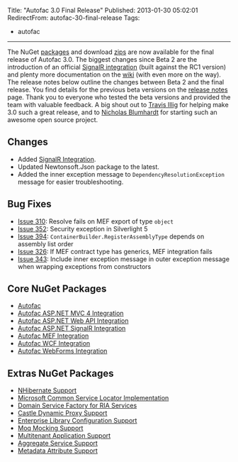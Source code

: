 Title: "Autofac 3.0 Final Release"
Published: 2013-01-30 05:02:01
RedirectFrom: autofac-30-final-release
Tags:
  - autofac
---
The NuGet [packages](https://nuget.org/profiles/alexmg) and download [zips](http://code.google.com/p/autofac/downloads/list) are now available for the final release of Autofac 3.0. The biggest changes since Beta 2 are the introduction of an official [SignalR integration](https://nuget.org/packages/Autofac.SignalR) (built against the RC1 version) and plenty more documentation on the [wiki](http://code.google.com/p/autofac/wiki/) (with even more on the way). The release notes below outline the changes between Beta 2 and the final release. You find details for the previous beta versions on the [release notes](http://code.google.com/p/autofac/wiki/ReleaseNotes) page. Thank you to everyone who tested the beta versions and provided the team with valuable feedback. A big shout out to [Travis Illig](http://www.paraesthesia.com/) for helping make 3.0 such a great release, and to [Nicholas Blumhardt](http://nblumhardt.com/) for starting such an awesome open source project.

Changes
-------

-   Added [SignalR Integration](https://nuget.org/packages/Autofac.SignalR).
-   Updated Newtonsoft.Json package to the latest.
-   Added the inner exception message to `DependencyResolutionException` message for easier troubleshooting.

Bug Fixes
---------

-   [Issue 310](http://code.google.com/p/autofac/issues/detail?id=310): Resolve fails on MEF export of type `object`
-   [Issue 352](http://code.google.com/p/autofac/issues/detail?id=352): Security exception in Silverlight 5
-   [Issue 394](http://code.google.com/p/autofac/issues/detail?id=394): `ContainerBuilder.RegisterAssemblyType` depends on assembly list order
-   [Issue 326](http://code.google.com/p/autofac/issues/detail?id=326): If MEF contract type has generics, MEF integration fails
-   [Issue 343](http://code.google.com/p/autofac/issues/detail?id=343): Include inner exception message in outer exception message when wrapping exceptions from constructors

Core NuGet Packages
-------------------

-   [Autofac](https://nuget.org/packages/Autofac)
-   [Autofac ASP.NET MVC 4 Integration](https://nuget.org/packages/Autofac.Mvc4)
-   [Autofac ASP.NET Web API Integration](https://nuget.org/packages/Autofac.WebApi)
-   [Autofac ASP.NET SignalR Integration](https://nuget.org/packages/Autofac.SignalR)
-   [Autofac MEF Integration](http://nuget.org/packages/Autofac.Mef)
-   [Autofac WCF Integration](https://nuget.org/packages/Autofac.Wcf)
-   [Autofac WebForms Integration](https://nuget.org/packages/Autofac.Web)

Extras NuGet Packages
---------------------

-   [NHibernate Support](https://nuget.org/packages/Autofac.Extras.NHibernate)
-   [Microsoft Common Service Locator Implementation](https://nuget.org/packages/Autofac.Extras.CommonServiceLocator)
-   [Domain Service Factory for RIA Services](https://nuget.org/packages/Autofac.Extras.DomainServices)
-   [Castle Dynamic Proxy Support](https://nuget.org/packages/Autofac.Extras.DynamicProxy2)
-   [Enterprise Library Configuration Support](https://nuget.org/packages/Autofac.Extras.EnterpriseLibraryConfigurator)
-   [Moq Mocking Support](https://nuget.org/packages/Autofac.Extras.Moq)
-   [Multitenant Application Support](https://nuget.org/packages/Autofac.Extras.Multitenant)
-   [Aggregate Service Support](https://nuget.org/packages/Autofac.Extras.AggregateService)
-   [Metadata Attribute Support](https://nuget.org/packages/Autofac.Extras.Attributed)


